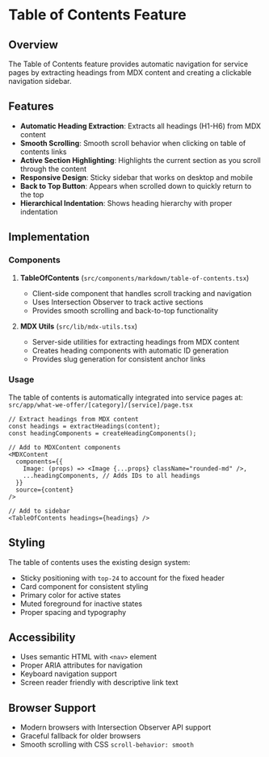 # Table of Contents Feature

## Overview

The Table of Contents feature provides automatic navigation for service pages by extracting headings from MDX content and creating a clickable navigation sidebar.

## Features

- **Automatic Heading Extraction**: Extracts all headings (H1-H6) from MDX content
- **Smooth Scrolling**: Smooth scroll behavior when clicking on table of contents links
- **Active Section Highlighting**: Highlights the current section as you scroll through the content
- **Responsive Design**: Sticky sidebar that works on desktop and mobile
- **Back to Top Button**: Appears when scrolled down to quickly return to the top
- **Hierarchical Indentation**: Shows heading hierarchy with proper indentation

## Implementation

### Components

1. **TableOfContents** (`src/components/markdown/table-of-contents.tsx`)
   - Client-side component that handles scroll tracking and navigation
   - Uses Intersection Observer to track active sections
   - Provides smooth scrolling and back-to-top functionality

2. **MDX Utils** (`src/lib/mdx-utils.tsx`)
   - Server-side utilities for extracting headings from MDX content
   - Creates heading components with automatic ID generation
   - Provides slug generation for consistent anchor links

### Usage

The table of contents is automatically integrated into service pages at:
`src/app/what-we-offer/[category]/[service]/page.tsx`

```tsx
// Extract headings from MDX content
const headings = extractHeadings(content);
const headingComponents = createHeadingComponents();

// Add to MDXContent components
<MDXContent
  components={{
    Image: (props) => <Image {...props} className="rounded-md" />,
    ...headingComponents, // Adds IDs to all headings
  }}
  source={content}
/>

// Add to sidebar
<TableOfContents headings={headings} />
```

## Styling

The table of contents uses the existing design system:
- Sticky positioning with `top-24` to account for the fixed header
- Card component for consistent styling
- Primary color for active states
- Muted foreground for inactive states
- Proper spacing and typography

## Accessibility

- Uses semantic HTML with `<nav>` element
- Proper ARIA attributes for navigation
- Keyboard navigation support
- Screen reader friendly with descriptive link text

## Browser Support

- Modern browsers with Intersection Observer API support
- Graceful fallback for older browsers
- Smooth scrolling with CSS `scroll-behavior: smooth` 